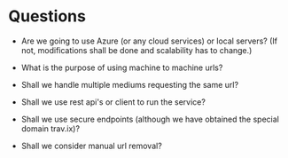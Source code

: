 # Questions
- Are we going to use Azure (or any cloud services) or local servers? (If not, modifications shall be done and scalability has to change.)

- What is the purpose of using machine to machine urls?

- Shall we handle multiple mediums requesting the same url?

- Shall we use rest api's or client to run the service?

- Shall we use secure endpoints (although we have obtained the special domain trav.ix)?

- Shall we consider manual url removal?